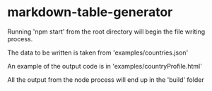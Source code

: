 # markdown-table-generator

Running 'npm start' from the root directory will begin the file writing process.

The data to be written is taken from 'examples/countries.json'

An example of the output code is in 'examples/countryProfile.html'

All the output from the node process will end up in the 'build' folder